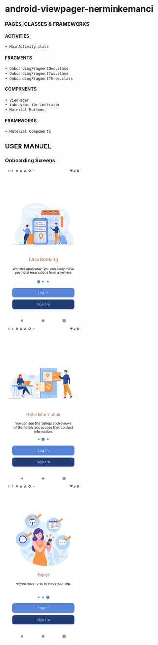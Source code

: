 # android-viewpager-nerminkemanci


### PAGES, CLASSES & FRAMEWORKS



#### ACTIVITIES
    • MainActivity.class
    
#### FRAGMENTS
    • OnboardingFragmentOne.class
    • OnboardingFragmentTwo.class
    • OnboardingFragmentThree.class
  

#### COMPONENTS
    • ViewPager
    • TabLayout for Indicator
    • Material Buttons
    
#### FRAMEWORKS
    • Material Components
   
  

## USER MANUEL
###  Onboarding Screens
<img src="./assets/ss1.png" width="250">&nbsp;&nbsp;<img src="./assets/ss2.png" width="250">&nbsp;&nbsp;<img src="./assets/ss3.png" width="250">


